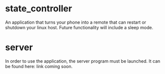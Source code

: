 # state_controller

An application that turns your phone into a remote that can restart or shutdown your linux host.
Future functionality will include a sleep mode.

# server

In order to use the application, the server program must be launched. It can be found here: link coming soon.
